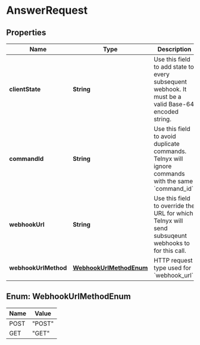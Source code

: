 # AnswerRequest

## Properties
Name | Type | Description | Notes
------------ | ------------- | ------------- | -------------
**clientState** | **String** | Use this field to add state to every subsequent webhook. It must be a valid Base-64 encoded string. |  [optional]
**commandId** | **String** | Use this field to avoid duplicate commands. Telnyx will ignore commands with the same &#x60;command_id&#x60;. |  [optional]
**webhookUrl** | **String** | Use this field to override the URL for which Telnyx will send subsuqeunt webhooks to for this call. |  [optional]
**webhookUrlMethod** | [**WebhookUrlMethodEnum**](#WebhookUrlMethodEnum) | HTTP request type used for &#x60;webhook_url&#x60;. |  [optional]

<a name="WebhookUrlMethodEnum"></a>
## Enum: WebhookUrlMethodEnum
Name | Value
---- | -----
POST | &quot;POST&quot;
GET | &quot;GET&quot;
